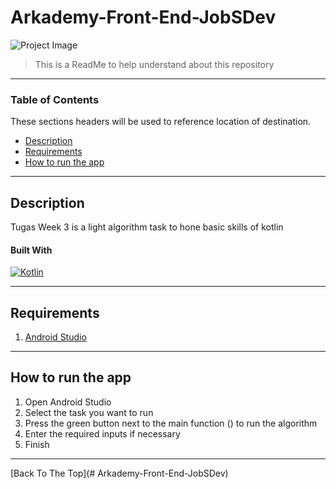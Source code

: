 # Arkademy-Front-End-JobSDev

![Project Image](project-image-url)

> This is a ReadMe to help understand about this repository

---

### Table of Contents

These sections headers will be used to reference location of destination.

- [Description](#description)
- [Requirements](#Requirements)
- [How to run the app](#how-to-run-the-app)

---

## Description

Tugas Week 3 is a light algorithm task to hone basic skills of kotlin

#### Built With

[![Kotlin](https://img.shields.io/badge/Android--Studio-4.1.1-green)](https://developer.android.com/studio/install?hl=id)

---

## Requirements

1. <a href="https://developer.android.com/studio?hl=id&gclid=Cj0KCQiAh4j-BRCsARIsAGeV12AGBB7D_rYGMBD5Lb9_cJuT3Ny_feW-cFm2Cb582-avOB92-fHmjPEaAjv3EALw_wcB&gclsrc=aw.ds">Android Studio</a>

---

## How to run the app

1. Open Android Studio
2. Select the task you want to run
3. Press the green button next to the main function () to run the algorithm
4. Enter the required inputs if necessary
5. Finish

---

[Back To The Top](# Arkademy-Front-End-JobSDev)
